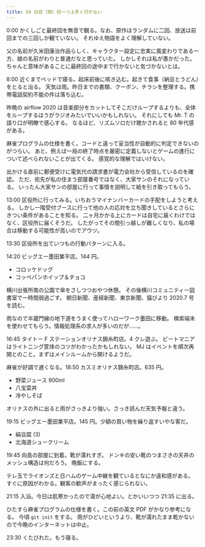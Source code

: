 ```yaml
---
title: 54 日目（雨）何一つ上手く行かない
---
```


0:00 かくしごと最終回を無音で観る。なお、原作はランダムに二回、放送は前回までの三回しか観ていない。
それゆえ物語をよく理解していない。

父の名前が久米田康治作品らしく、キャラクター設定に忠実に風変わりである一方、娘の名前がわりと普通だなと思っていた。
しかしそれは私が愚かだった。ちゃんと意味があることに最終回の途中まで行かないと気づかないとは。

8:00 近くまでベッドで寝る。起床前後に咳き込む。起きて食事（納豆とうどん）をとると治る。
天気は雨。昨日までの書類、クーポン、チラシを整理する。携帯電話契約不能の件は落ち込む。

昨晩の airflow 2020 は音楽部分をカットしてそこだけループするよりも、全体をループするほうがラジオみたいでいいかもしれない。
それにしても Mr. T の語り口が明瞭で感心する。
なるほど、リズムソロだけ聴かされると 80 年代感がある。

麻雀プログラムの仕様を書く。コードと違って妥当性が自動的に判定できないのがつらい。
あと、例えば一局の終了時点を厳密に定義しないとゲームの進行について述べられないことが出てくる。
感覚的な理解ではいけない。

出かける直前に郵便受けに電気代の請求書が電力会社から受信しているのを確認。
ただ、宛先が私の住まう部屋番号ではなく、大家サンのそれになっている。
いったん大家サンの部屋に行って事情を説明して紙を引き取ってもらう。

13:00 区役所に行ってみる。いちおうマイナンバーカードの手配をしようと考える。
しかし一階受付ブースに行って他の人の応対を立ち聞きしているとさらにきつい条件があることを知る。
二ヶ月かかる上にカードは自宅に届くわけではなく、区役所に届くそうだ。
したがってその間引っ越しが難しくなり、私の場合は移動する可能性が高いのでアウツ。

13:30 区役所を出ていつもの行動パターンに入る。

14:20 ビッグエー墨田業平店。144 円。

* コロッケドッグ
* コッペパンホイップ＆チョコ

横川出張所南の公園で傘をさしつつおやつ休憩。
その後横川コミュニティー図書室で一時間弱過ごす。
朝日新聞、産経新聞、東京新聞、猫びより 2020.7 号を読む。

雨なので半蔵門線の地下道をうまく使ってハローワーク墨田に移動。
検索端末を使わせてもらう。情報処理系の求人が多いのだが……。

16:45 タイトー F ステーションオリナス錦糸町店。4 クレ遊ぶ。
ビートマニアはライトニング筐体のコツがわかったかもしれない。
MJ はイベントを順次再開とのこと。まずはメインルームから開けるようだ。

麻雀が好調で遅くなる。18:50 カスミオリナス錦糸町店。635 円。

* 野菜ジュース 900ml
* 八宝菜丼
* 冷やしそば

オリナスの外に出ると雨がさっきより強い。さっき読んだ天気予報と違う。

19:15 ビッグエー墨田業平店。145 円。少額の買い物を繰り返すいやな客だ。

* 絹豆腐 (3)
* 北海道シュークリーム

19:45 向島の部屋に到着。靴が濡れすぎ。
ドンキの安い靴のつまさきの天井のメッシュ構造は何だろう。
晩飯にする。

テレ玉でライオンズと日ハムのゲーム中継を観ているとなにか違和感がある。
すぐに原因がわかる。観客の歓声がまったく感じられない。

21:15 入浴。今日は肌寒かったので湯が心地よい。とかいいつつ 21:35 に出る。

ひたすら麻雀プログラムの仕様を書く。この前の英文 PDF がかなり参考になる。
今頃 `git init` をする。
雨がひどいというより、靴が濡れたまま乾かないので今晩のインターネットは中止。

23:30 くたびれた。もう寝る。

